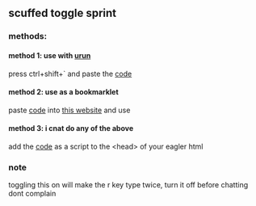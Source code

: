 ## scuffed toggle sprint

### methods:

#### method 1: use with [urun](https://github.com/3kh0/ext-remover?tab=readme-ov-file#urun---bypass-bookmarklet-restrictions-with-ublock)
press ctrl+shift+` and paste the [code](https://github.com/dez1023/scuffed-togglesprint/blob/main/togglesprint.js)

#### method 2: use as a bookmarklet
paste [code](https://github.com/dez1023/scuffed-togglesprint/blob/main/togglesprint.js) into [this website](https://mrcoles.com/bookmarklet/) and use

#### method 3: i cnat do any of the above
add the [code](https://github.com/dez1023/scuffed-togglesprint/blob/main/togglesprint.js) as a script to the \<head> of your eagler html

### note
toggling this on will make the r key type twice, turn it off before chatting\
dont complain
